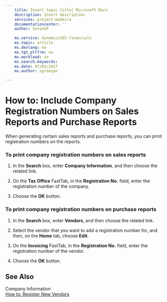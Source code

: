 ```yaml
---
    title: Insert topic title| Microsoft Docs
    description: Insert description
    services: project-madeira
    documentationcenter: ''
    author: SorenGP

    ms.service: dynamics365-financials
    ms.topic: article
    ms.devlang: na
    ms.tgt_pltfrm: na
    ms.workload: na
    ms.search.keywords:
    ms.date: 07/01/2017
    ms.author: sgroespe

---
```

# How to: Include Company Registration Numbers on Sales Reports and Purchase Reports
When generating certain sales reports and purchase reports, you can print registration numbers on the reports.  
  
### To print company registration numbers on sales reports  
  
1.  In the **Search** box, enter **Company Information**, and then choose the related link.  
  
2.  On the **Tax Office** FastTab, in the **Registration No.** field, enter the registration number of the company.  
  
3.  Choose the **OK** button.  
  
### To print company registration numbers on purchase reports  
  
1.  In the **Search** box, enter **Vendors**, and then choose the related link.  
  
2.  Select the vendor that you want to add a registration number for, and then, on the **Home** tab, choose **Edit**.  
  
3.  On the **Invoicing** FastTab, in the **Registration No.** field, enter the registration number of the vendor.  
  
4.  Choose the **OK** button.  
  
## See Also  
 Company Information   
 [How to: Register New Vendors](../how-to-register-new-vendors.md)